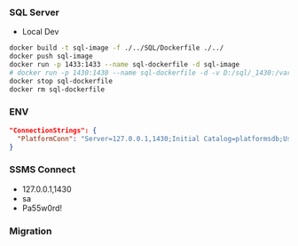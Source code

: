 ### SQL Server
- Local Dev
```bash
docker build -t sql-image -f ./../SQL/Dockerfile ./../
docker push sql-image
docker run -p 1433:1433 --name sql-dockerfile -d sql-image
# docker run -p 1430:1430 --name sql-dockerfile -d -v D:/sql/_1430:/var/opt/mssql -d sql-image
docker stop sql-dockerfile
docker rm sql-dockerfile
```
### ENV
```json
"ConnectionStrings": {
  "PlatformConn": "Server=127.0.0.1,1430;Initial Catalog=platformsdb;User ID=sa;Password=Pa55w0rd!;TrustServerCertificate=true"
}
```
### SSMS Connect
- 127.0.0.1,1430
- sa
- Pa55w0rd!

### Migration
```bash

```
